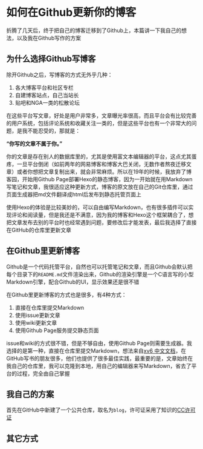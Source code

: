 # 如何在Github更新你的博客

折腾了几天后，终于把自己的博客迁移到了Github上，本篇讲一下我自己的想法，以及我在Github写作的方案

## 为什么选择Github写博客

除开Github之后，写博客的方式无外乎几种：

1. 各大博客平台和社区专栏
2. 自建博客站点，自己当站长
3. 贴吧和NGA一类的松散论坛

在这些平台写文章，好处是用户非常多，文章曝光率很高，而且平台会有比较完善的用户系统，包括评论系统和收藏关注一类的，但是这些平台也有一个非常大的问题，是我不能忍受的，那就是：

**“你写的文章不属于你。”**

你的文章是存在别人的数据库里的，尤其是使用富文本编辑器的平台，这点尤其蛋疼，一旦平台倒闭（如前两年的网易博客和博客大巴关闭，无数作者熬夜迁移文章）或者你想把文章复制出来，就会非常麻烦。所以在19年的时候，我放弃了博客园，开始用Github Page部署Hexo的静态博客，因为一开始就在用Markdown写笔记和文章，我很适应这种更新方式，博客的原文放在自己的Git仓库里，通过页面生成器把md文件翻译成html后发布到静态托管页面上

使用Hexo的体验是比较美妙的，可以自由编写Markdown，也有很多插件可以实现评论和阅读量，但是我还是不满意，因为我的博客和Hexo这个框架耦合了，想把文章发布去别的平台时也经常遇到问题，要修改后才能发表，最后我选择了直接在GitHub的仓库里更新文章

## 在Github里更新博客

Github是一个代码托管平台，自然也可以托管笔记和文章，而且Github会默认把每个目录下的`README.md`文件渲染出来，Github的渲染引擎是一个C语言写的小型Markdown引擎，配合Github的UI，显示效果还是很不错

在Github里更新博客的方式也是很多，有4种方式：

1. 直接在仓库里提交Markdown
2. 使用issue更新文章
3. 使用wiki更新文章
4. 使用Github Page服务提交静态页面

issue和wiki的方式很不错，但是不够自由，使用Github Page则需要生成器。我选择的是第一种，直接在仓库里提交Markdown，想法来自[xv6 中文文档](https://github.com/ranxian/xv6-chinese)，在GitHub写书的朋友很多，他们也提供了很多最佳实践，最重要的是，文章始终在我自己的仓库里，我可以克隆到本地，用自己的编辑器来写Markdown，省去了平台的过程，完全由自己掌握

## 我自己的方案

首先在GitHub中新建了一个公共仓库，取名为`blog`，许可证采用了知识的[CC许可证](https://zh.wikipedia.org/wiki/%E7%9F%A5%E8%AF%86%E5%85%B1%E4%BA%AB%E8%AE%B8%E5%8F%AF%E5%8D%8F%E8%AE%AE)



## 其它方式









